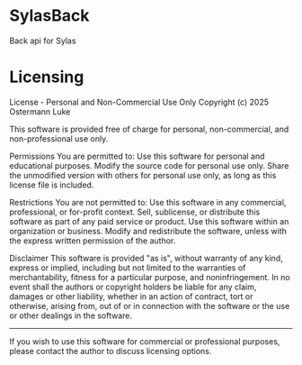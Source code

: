 # SylasBack
Back api for Sylas

# Licensing

License - Personal and Non-Commercial Use Only
Copyright (c) 2025 Ostermann Luke

This software is provided free of charge for personal, non-commercial, and non-professional use only.

Permissions
You are permitted to:
Use this software for personal and educational purposes.
Modify the source code for personal use only.
Share the unmodified version with others for personal use only, as long as this license file is included.

Restrictions
You are not permitted to:
Use this software in any commercial, professional, or for-profit context.
Sell, sublicense, or distribute this software as part of any paid service or product.
Use this software within an organization or business.
Modify and redistribute the software, unless with the express written permission of the author.

Disclaimer
This software is provided "as is", without warranty of any kind, express or implied,
including but not limited to the warranties of merchantability, fitness for a particular purpose,
and noninfringement. In no event shall the authors or copyright holders
be liable for any claim, damages or other liability, whether in an action of contract,
tort or otherwise, arising from, out of or in connection with the software or the use
or other dealings in the software.

---

If you wish to use this software for commercial or professional purposes, please contact the author to discuss licensing options.